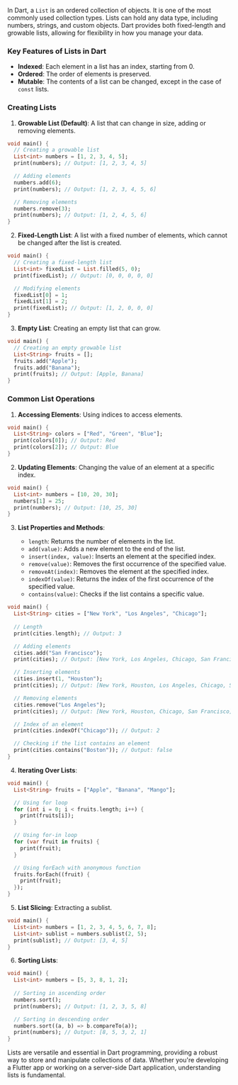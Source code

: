 In Dart, a `List` is an ordered collection of objects. It is one of the most commonly used collection types. Lists can hold any data type, including numbers, strings, and custom objects. Dart provides both fixed-length and growable lists, allowing for flexibility in how you manage your data.

### Key Features of Lists in Dart

- **Indexed**: Each element in a list has an index, starting from 0.
- **Ordered**: The order of elements is preserved.
- **Mutable**: The contents of a list can be changed, except in the case of `const` lists.

### Creating Lists

1. **Growable List (Default)**: A list that can change in size, adding or removing elements.

```dart
void main() {
  // Creating a growable list
  List<int> numbers = [1, 2, 3, 4, 5];
  print(numbers); // Output: [1, 2, 3, 4, 5]

  // Adding elements
  numbers.add(6);
  print(numbers); // Output: [1, 2, 3, 4, 5, 6]

  // Removing elements
  numbers.remove(3);
  print(numbers); // Output: [1, 2, 4, 5, 6]
}
```

2. **Fixed-Length List**: A list with a fixed number of elements, which cannot be changed after the list is created.

```dart
void main() {
  // Creating a fixed-length list
  List<int> fixedList = List.filled(5, 0);
  print(fixedList); // Output: [0, 0, 0, 0, 0]

  // Modifying elements
  fixedList[0] = 1;
  fixedList[1] = 2;
  print(fixedList); // Output: [1, 2, 0, 0, 0]
}
```

3. **Empty List**: Creating an empty list that can grow.

```dart
void main() {
  // Creating an empty growable list
  List<String> fruits = [];
  fruits.add("Apple");
  fruits.add("Banana");
  print(fruits); // Output: [Apple, Banana]
}
```

### Common List Operations

1. **Accessing Elements**: Using indices to access elements.

```dart
void main() {
  List<String> colors = ["Red", "Green", "Blue"];
  print(colors[0]); // Output: Red
  print(colors[2]); // Output: Blue
}
```

2. **Updating Elements**: Changing the value of an element at a specific index.

```dart
void main() {
  List<int> numbers = [10, 20, 30];
  numbers[1] = 25;
  print(numbers); // Output: [10, 25, 30]
}
```

3. **List Properties and Methods**:

   - `length`: Returns the number of elements in the list.
   - `add(value)`: Adds a new element to the end of the list.
   - `insert(index, value)`: Inserts an element at the specified index.
   - `remove(value)`: Removes the first occurrence of the specified value.
   - `removeAt(index)`: Removes the element at the specified index.
   - `indexOf(value)`: Returns the index of the first occurrence of the specified value.
   - `contains(value)`: Checks if the list contains a specific value.

```dart
void main() {
  List<String> cities = ["New York", "Los Angeles", "Chicago"];
  
  // Length
  print(cities.length); // Output: 3

  // Adding elements
  cities.add("San Francisco");
  print(cities); // Output: [New York, Los Angeles, Chicago, San Francisco]

  // Inserting elements
  cities.insert(1, "Houston");
  print(cities); // Output: [New York, Houston, Los Angeles, Chicago, San Francisco]

  // Removing elements
  cities.remove("Los Angeles");
  print(cities); // Output: [New York, Houston, Chicago, San Francisco]

  // Index of an element
  print(cities.indexOf("Chicago")); // Output: 2

  // Checking if the list contains an element
  print(cities.contains("Boston")); // Output: false
}
```

4. **Iterating Over Lists**:

```dart
void main() {
  List<String> fruits = ["Apple", "Banana", "Mango"];

  // Using for loop
  for (int i = 0; i < fruits.length; i++) {
    print(fruits[i]);
  }

  // Using for-in loop
  for (var fruit in fruits) {
    print(fruit);
  }

  // Using forEach with anonymous function
  fruits.forEach((fruit) {
    print(fruit);
  });
}
```

5. **List Slicing**: Extracting a sublist.

```dart
void main() {
  List<int> numbers = [1, 2, 3, 4, 5, 6, 7, 8];
  List<int> sublist = numbers.sublist(2, 5);
  print(sublist); // Output: [3, 4, 5]
}
```

6. **Sorting Lists**:

```dart
void main() {
  List<int> numbers = [5, 3, 8, 1, 2];
  
  // Sorting in ascending order
  numbers.sort();
  print(numbers); // Output: [1, 2, 3, 5, 8]

  // Sorting in descending order
  numbers.sort((a, b) => b.compareTo(a));
  print(numbers); // Output: [8, 5, 3, 2, 1]
}
```

Lists are versatile and essential in Dart programming, providing a robust way to store and manipulate collections of data. Whether you're developing a Flutter app or working on a server-side Dart application, understanding lists is fundamental.
